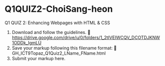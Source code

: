 # Q1QUIZ2-ChoiSang-heon
Q1 QUIZ 2: Enhancing Webpages with  HTML & CSS

1. Download and follow the guidelines.
    📂https://drive.google.com/drive/u/0/folders/1_2tIVEIWCQV_DCOTDJKNW1ODDk_IgmLU
2. Save your markup following this filename format:
    🚨 GH_ICT9Topaz_Q1Quiz2_LName_FName.html
3. Submit your markup here.
